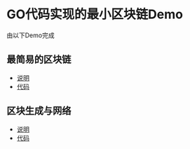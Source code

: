 # GO代码实现的最小区块链Demo

由以下Demo完成

## 最简易的区块链

- [说明](main1.md)
- [代码](main1.go)

## 区块生成与网络

- [说明](main2.md)
- [代码](main2.go)

